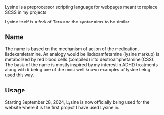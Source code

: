 Lysine is a preprocessor scripting language for webpages meant to replace SCSS in my projects.

Lysine itself is a fork of Tera and the syntax aims to be similar.

## Name
The name is based on the mechanism of action of the medication, lisdexamfetamine. An analogy would be lisdexamfetamine (lysine markup) is metabolized by red blood cells (compiled) into dextroamphetamine (CSS). The basis of the name is mostly inspired by my interest in ADHD treatments along with it being one of the most well known examples of lysine being used this way.

## Usage
Starting September 28, 2024, Lysine is now officially being used for the website where it is the first project I have used Lysine in.